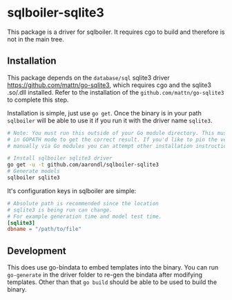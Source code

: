 # sqlboiler-sqlite3

This package is a driver for sqlboiler. It requires cgo to build and
therefore is not in the main tree.

## Installation

This package depends on the `database/sql` sqlite3 driver https://github.com/mattn/go-sqlite3,
which requires cgo and the sqlite3 .so/.dll installed. Refer to the installation
of the `github.com/mattn/go-sqlite3` to complete this step.

Installation is simple, just use `go get`. Once the binary is in
your path `sqlboiler` will be able to use it if you run it with the
driver name `sqlite3`.

```bash
# Note: You must run this outside of your Go module directory. This must be done
# in GOPATH mode to get the correct result. If you'd like to pin the version
# manually via Go modules you can attempt other installation instructions.

# Install sqlboiler sqlite3 driver
go get -u -t github.com/aarondl/sqlboiler-sqlite3
# Generate models
sqlboiler sqlite3
```

It's configuration keys in sqlboiler are simple:

```toml
# Absolute path is recommended since the location
# sqlite3 is being run can change.
# For example generation time and model test time.
[sqlite3]
dbname = "/path/to/file"
```

## Development

This does use go-bindata to embed templates into the binary.
You can run `go-generate` in the driver folder to re-gen the bindata
after modifying templates. Other than that `go build` should be able to
be used to build the binary.
